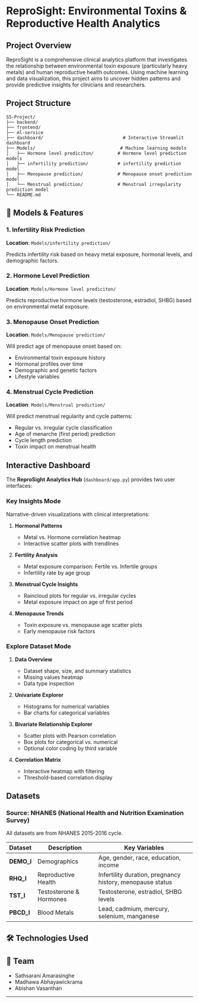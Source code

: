 # ReproSight: Environmental Toxins & Reproductive Health Analytics

## Project Overview

ReproSight is a comprehensive clinical analytics platform that investigates the relationship between environmental toxin exposure (particularly heavy metals) and human reproductive health outcomes. Using machine learning and data visualization, this project aims to uncover hidden patterns and provide predictive insights for clinicians and researchers.

## Project Structure

```
S5-Project/
├── backend/
├── frontend/
├── ml-service
├── dashboard/                              # Interactive Streamlit dashboard
├── Models/                                # Machine learning models
│   ├── Hormone level prediciton/         # Hormone level prediction models
│   ├── infertility prediction/           # infertility prediction model
│   ├── Menopause prediction/             # Menopause onset prediction model
│   └── Menstrual prediction/             # Menstrual irregularity prediction model
└── README.md                              
```

## 🔬 Models & Features

### 1. **Infertility Risk Prediction** 
**Location**: `Models/infertility prediction/`

Predicts infertility risk based on heavy metal exposure, hormonal levels, and demographic factors.

### 2. **Hormone Level Prediction** 
**Location**: `Models/Hormone level prediciton/`

Predicts reproductive hormone levels (testosterone, estradiol, SHBG) based on environmental metal exposure.

### 3. **Menopause Onset Prediction** 
**Location**: `Models/Menopause prediction/` 

Will predict age of menopause onset based on:
- Environmental toxin exposure history
- Hormonal profiles over time
- Demographic and genetic factors
- Lifestyle variables

### 4. **Menstrual Cycle Prediction** 
**Location**: `Models/Menstrual prediction/` 

Will predict menstrual regularity and cycle patterns:
- Regular vs. irregular cycle classification
- Age of menarche (first period) prediction
- Cycle length prediction
- Toxin impact on menstrual health

## Interactive Dashboard

The **ReproSight Analytics Hub** (`dashboard/app.py`) provides two user interfaces:

### **Key Insights Mode** 
Narrative-driven visualizations with clinical interpretations:

1. **Hormonal Patterns**
   - Metal vs. Hormone correlation heatmap
   - Interactive scatter plots with trendlines
   
2. **Fertility Analysis**
   - Metal exposure comparison: Fertile vs. Infertile groups
   - Infertility rate by age group

3. **Menstrual Cycle Insights**
   - Raincloud plots for regular vs. irregular cycles
   - Metal exposure impact on age of first period

4. **Menopause Trends**
   - Toxin exposure vs. menopause age scatter plots
   - Early menopause risk factors

### **Explore Dataset Mode** 

1. **Data Overview**
   - Dataset shape, size, and summary statistics
   - Missing values heatmap
   - Data type inspection

2. **Univariate Explorer**
   - Histograms for numerical variables
   - Bar charts for categorical variables

3. **Bivariate Relationship Explorer**
   - Scatter plots with Pearson correlation
   - Box plots for categorical vs. numerical
   - Optional color coding by third variable

4. **Correlation Matrix**
   - Interactive heatmap with filtering
   - Threshold-based correlation display


## Datasets

### Source: NHANES (National Health and Nutrition Examination Survey)

All datasets are from NHANES 2015-2016 cycle.

| Dataset | Description | Key Variables |
|---------|-------------|---------------|
| **DEMO_I** | Demographics | Age, gender, race, education, income |
| **RHQ_I** | Reproductive Health | Infertility duration, pregnancy history, menopause status |
| **TST_I** | Testosterone & Hormones | Testosterone, estradiol, SHBG levels |
| **PBCD_I** | Blood Metals | Lead, cadmium, mercury, selenium, manganese |



## 🛠️ Technologies Used



## 👥 Team

- Sathsarani Amarasinghe
- Madhawa Abhayawickrama
- Abishan Vasanthan
---